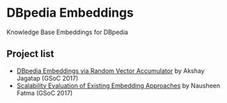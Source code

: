 # DBpedia Embeddings

Knowledge Base Embeddings for DBpedia

## Project list

* [DBpedia Embeddings via Random Vector Accumulator](https://github.com/dbpedia/embeddings/tree/master/gsoc2017-akshay) by Akshay Jagatap (GSoC 2017)
* [Scalability Evaluation of Existing Embedding Approaches](https://github.com/dbpedia/embeddings/tree/master/gsoc2017-nausheen) by Nausheen Fatma (GSoC 2017)
